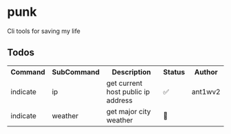 # punk
Cli tools for saving my life

## Todos
<table>
<tr>
    <th>Command</th>
    <th>SubCommand</th>
    <th>Description</th>
    <th>Status</th>
    <th>Author</th>
</tr>
<tr>
    <td>indicate</td>
    <td>ip</td>
    <td>get current host public ip address</td>
    <td>✅</td>
    <td>ant1wv2</td>
</tr>
<tr>
    <td>indicate</td>
    <td>weather</td>
    <td>get major city weather</td>
    <td>💢</td>
    <td></td>
</tr>
</table>
 
